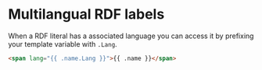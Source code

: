 # Multilangual RDF labels

When a RDF literal has a associated language you can access it by prefixing your template variable with `.Lang`.

```html
<span lang="{{ .name.Lang }}">{{ .name }}</span>
```


